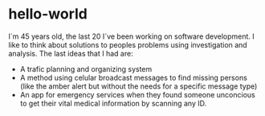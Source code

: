 # hello-world
I´m 45 years old, the last 20 I´ve been working on software development.
I like to think about solutions to peoples problems using investigation and analysis.
The last ideas that I had are:
- A trafic planning and organizing system
- A method using celular broadcast messages to find missing persons (like the amber alert but without the needs for a specific message type)
- An app for emergency services when they found someone unconcious to get their vital medical information by scanning any ID.
